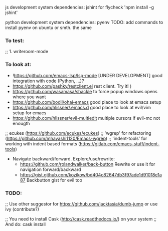 js development system dependencies:
jshint for flycheck 'npm install -g jshint'

python development system dependencies:
pyenv
TODO: add commands to install pyenv on ubuntu or smth. the same


### To test:
;; 1. writeroom-mode

### To look at:
- !https://github.com/emacs-lsp/lsp-mode [UNDER DEVELOPMENT] good integration with code (Python, ...)?
- https://github.com/pashky/restclient.el rest client. Try it! )
- https://github.com/wasamasa/shackle to force popup windows opens where you want
- https://github.com/bodil/ohai-emacs good place to look at emacs setup
- https://github.com/hlissner/.emacs.d good place to look at evil/vim setup for emacs
- https://github.com/hlissner/evil-multiedit multiple cursors if evil-mc not enougth

;; ecukes (https://github.com/ecukes/ecukes)
;; 'wgrep' for refactoring  (https://github.com/mhayashi1120/Emacs-wgrep)
;; 'indent-tools' for working with indent based formats (https://gitlab.com/emacs-stuff/indent-tools)

- Navigate backward/forward. Explore/use/rewrite:
  * https://github.com/rolandwalker/back-button Rewrite or use it for navigation forward/backward
  * https://gist.github.com/kozikow/bd404c82647db3f97ade1d91018e1a87 Backbutton gist for evil too

### TODO:
;; Use other suggestor for https://github.com/jacktasia/dumb-jump or use ivy (contribute?)

;; You need to install Cask (http://cask.readthedocs.io/) on your system
;; And do: cask install
